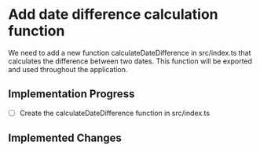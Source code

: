 # Add date difference calculation function

We need to add a new function calculateDateDifference in src/index.ts that calculates the difference between two dates. This function will be exported and used throughout the application.

## Implementation Progress
- [ ] Create the calculateDateDifference function in src/index.ts

## Implemented Changes

